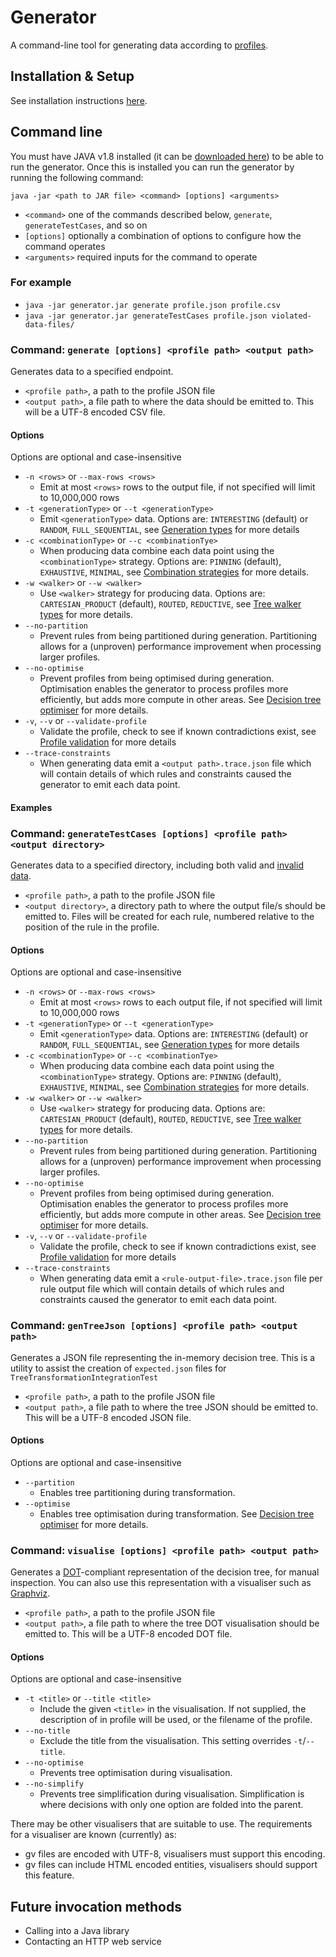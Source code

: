 # Generator

A command-line tool for generating data according to [profiles](../docs/Profiles.md).

## Installation & Setup

See installation instructions [here](./docs/GeneratorSetup.md).

## Command line

You must have JAVA v1.8 installed (it can be [downloaded here](https://www.java.com/en/download/manual.jsp)) to be able to run the generator. Once this is installed you can run the generator by running the following command:

`java -jar <path to JAR file> <command> [options] <arguments>`

* `<command>` one of the commands described below, `generate`, `generateTestCases`, and so on
* `[options]` optionally a combination of options to configure how the command operates
* `<arguments>` required inputs for the command to operate

### For example
* `java -jar generator.jar generate profile.json profile.csv`
* `java -jar generator.jar generateTestCases profile.json violated-data-files/`

### __Command:__ `generate [options] <profile path> <output path>`

Generates data to a specified endpoint.

* `<profile path>`, a path to the profile JSON file
* `<output path>`, a file path to where the data should be emitted to. This will be a UTF-8 encoded CSV file.

#### Options
Options are optional and case-insensitive

* `-n <rows>` or `--max-rows <rows>`
   * Emit at most `<rows>` rows to the output file, if not specified will limit to 10,000,000 rows
* `-t <generationType>` or `--t <generationType>`
   * Emit `<generationType>` data. Options are: `INTERESTING` (default) or `RANDOM`, `FULL_SEQUENTIAL`, see [Generation types](./docs/GenerationTypes.md) for more details
* `-c <combinationType>` or `--c <combinationTye>`
   * When producing data combine each data point using the `<combinationType>` strategy. Options are: `PINNING` (default), `EXHAUSTIVE`, `MINIMAL`, see [Combination strategies](./docs/CombinationStrategies.md) for more details.
* `-w <walker>` or `--w <walker>`
   * Use `<walker>` strategy for producing data. Options are: `CARTESIAN_PRODUCT` (default), `ROUTED`, `REDUCTIVE`, see [Tree walker types](./docs/TreeWalkerTypes.md) for more details.
* `--no-partition`
   * Prevent rules from being partitioned during generation. Partitioning allows for a (unproven) performance improvement when processing larger profiles.
* `--no-optimise`
   * Prevent profiles from being optimised during generation. Optimisation enables the generator to process profiles more efficiently, but adds more compute in other areas. See [Decision tree optimiser](./docs/OptimisationProcess.md) for more details.
* `-v`, `--v` or `--validate-profile`
   * Validate the profile, check to see if known contradictions exist, see [Profile validation](./docs/ProfileValidation.md) for more details
* `--trace-constraints`
   * When generating data emit a `<output path>.trace.json` file which will contain details of which rules and constraints caused the generator to emit each data point.

#### Examples

### __Command:__ `generateTestCases [options] <profile path> <output directory>`

Generates data to a specified directory, including both valid and [invalid data](./docs/DeliberateViolation.md).

* `<profile path>`, a path to the profile JSON file
* `<output directory>`, a directory path to where the output file/s should be emitted to. Files will be created for each rule, numbered relative to the position of the rule in the profile.

#### Options
Options are optional and case-insensitive

* `-n <rows>` or `--max-rows <rows>`
   * Emit at most `<rows>` rows to each output file, if not specified will limit to 10,000,000 rows
* `-t <generationType>` or `--t <generationType>`
   * Emit `<generationType>` data. Options are: `INTERESTING` (default) or `RANDOM`, `FULL_SEQUENTIAL`, see [Generation types](./docs/GenerationTypes.md) for more details
* `-c <combinationType>` or `--c <combinationTye>`
   * When producing data combine each data point using the `<combinationType>` strategy. Options are: `PINNING` (default), `EXHAUSTIVE`, `MINIMAL`, see [Combination strategies](./docs/CombinationStrategies.md) for more details.
* `-w <walker>` or `--w <walker>`
   * Use `<walker>` strategy for producing data. Options are: `CARTESIAN_PRODUCT` (default), `ROUTED`, `REDUCTIVE`, see [Tree walker types](./docs/TreeWalkerTypes.md) for more details.
* `--no-partition`
   * Prevent rules from being partitioned during generation. Partitioning allows for a (unproven) performance improvement when processing larger profiles.
* `--no-optimise`
   * Prevent profiles from being optimised during generation. Optimisation enables the generator to process profiles more efficiently, but adds more compute in other areas. See [Decision tree optimiser](./docs/OptimisationProcess.md) for more details.
* `-v`, `--v` or `--validate-profile`
   * Validate the profile, check to see if known contradictions exist, see [Profile validation](./docs/ProfileValidation.md) for more details
* `--trace-constraints`
   * When generating data emit a `<rule-output-file>.trace.json` file per rule output file which will contain details of which rules and constraints caused the generator to emit each data point.

### __Command:__ `genTreeJson [options] <profile path> <output path>`

Generates a JSON file representing the in-memory decision tree.  This is a utility to assist the creation of `expected.json` files for `TreeTransformationIntegrationTest`

* `<profile path>`, a path to the profile JSON file
* `<output path>`, a file path to where the tree JSON should be emitted to. This will be a UTF-8 encoded JSON file.

#### Options
Options are optional and case-insensitive

* `--partition`
   * Enables tree partitioning during transformation.
* `--optimise`
   * Enables tree optimisation during transformation. See [Decision tree optimiser](./docs/OptimisationProcess.md) for more details.

### __Command:__ `visualise [options] <profile path> <output path>`

Generates a [DOT](https://en.wikipedia.org/wiki/DOT_(graph_description_language))-compliant representation of the decision tree, for manual inspection. You can also use this representation with a visualiser such as [Graphviz](https://www.graphviz.org/). 

* `<profile path>`, a path to the profile JSON file
* `<output path>`, a file path to where the tree DOT visualisation should be emitted to. This will be a UTF-8 encoded DOT file.

#### Options
Options are optional and case-insensitive

* `-t <title>` or `--title <title>`
   * Include the given `<title>` in the visualisation. If not supplied, the description of in profile will be used, or the filename of the profile.
* `--no-title`
   * Exclude the title from the visualisation. This setting overrides `-t`/`--title`.
* `--no-optimise`
   * Prevents tree optimisation during visualisation.
* `--no-simplify`
   * Prevents tree simplification during visualisation. Simplification is where decisions with only one option are folded into the parent.

There may be other visualisers that are suitable to use. The requirements for a visualiser are known (currently) as:
- gv files are encoded with UTF-8, visualisers must support this encoding.
- gv files can include HTML encoded entities, visualisers should support this feature.


## Future invocation methods

* Calling into a Java library
* Contacting an HTTP web service
